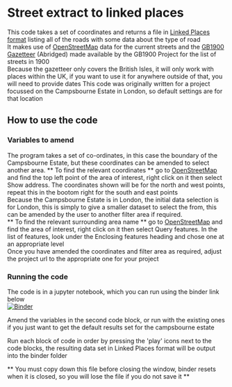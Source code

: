 # Street extract to linked places

This code takes a set of coordinates and returns a file in [Linked Places format](https://github.com/LinkedPasts/linked-places-format) listing all of the roads with some data about the type of road  
It makes use of [OpenStreetMap](http://www.openstreetmap.org/) data for the current streets and the [GB1900 Gazetteer](https://www.visionofbritain.org.uk/data/) (Abridged) made available by the GB1900 Project for the list of streets in 1900  
Because the gazetteer only covers the British Isles, it will only work with places within the UK, if you want to use it for anywhere outside of that, you will need to provide dates 
This code was originally written for a project focussed on the Campsbourne Estate in London, so default settings are for that location

## How to use the code

### Variables to amend
The program takes a set of co-ordinates, in this case the boundary of the Campsbourne Estate, but these coordinates can be amended to select another area. 
** To find the relevant coordinates ** go to [OpenStreetMap](http://www.openstreetmap.org/) and find the top left point of the area of interest, right click on it then select Show address. The coordinates shown will be for the north and west points, repeat this in the bootom right for the south and east points  
Because the Campsbourne Estate is in London, the initial data selection is for London, this is simply to give a smaller dataset to select the from, this can be amended by the user to another filter area if required.  
** To find the relevant surrounding area name ** go to [OpenStreetMap](http://www.openstreetmap.org/) and find the area of interest, right click on it then select Query features. In the list of features, look under the Enclosing features heading and chose one at an appropriate level  
Once you have amended the coordinates and filter area as required, adjust the project url to the appropriate one for your project  

### Running the code

The code is in a jupyter notebook, which you can run using the binder link below  
[![Binder](https://mybinder.org/badge_logo.svg)](https://mybinder.org/v2/gh/JoKent/campsbourne/HEAD?urlpath=%2Fdoc%2Ftree%2Fstreet-extract-to-linked-places.ipynb)   

Amend the variables in the second code block, or run with the existing ones if you just want to get the default results set for the campsbourne estate  

Run each block of code in order by pressing the 'play' icons next to the code blocks, the resulting data set in Linked Places format will be output into the binder folder  

** You must copy down this file before closing the window, binder resets when it is closed, so you will lose the file if you do not save it  ** 


